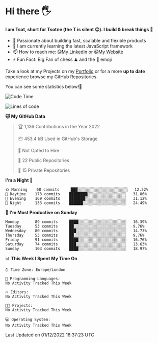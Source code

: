 # Hi there :raised_hand_with_fingers_splayed:
#### I am Tsot, short for Tsotne (the T is silent :wink:). I build & break things :space_invader:
- :telescope: Passionate about building fast, scalable and flexible products
- :seedling: I am currently learning the latest JavaScript framework 
- :mailbox: How to reach me: [@My LinkedIn](https://www.linkedin.com/in/tsotne-gvadzabia/) or [@My Website](https://tsotne.co.uk/contact)
- :zap: Fun Fact: Big Fan of chess ♟ and the 👾 emoji

Take a look at my Projects on my [Portfolio](https://tsotne.co.uk/) or for a more **up to date** experience browse my GitHub Repositories.

You can see some statistics below!:space_invader:
<!--START_SECTION:waka-->
![Code Time](http://img.shields.io/badge/Code%20Time-761%20hrs%202%20mins-blue)

![Lines of code](https://img.shields.io/badge/From%20Hello%20World%20I%27ve%20Written-651%20Thousand%20lines%20of%20code-blue)

**🐱 My GitHub Data** 

> 🏆 1,136 Contributions in the Year 2022
 > 
> 📦 453.4 kB Used in GitHub's Storage 
 > 
> 🚫 Not Opted to Hire
 > 
> 📜 22 Public Repositories 
 > 
> 🔑 15 Private Repositories  
 > 
**I'm a Night 🦉** 

```text
🌞 Morning    68 commits     ███░░░░░░░░░░░░░░░░░░░░░░   12.52% 
🌆 Daytime    173 commits    ████████░░░░░░░░░░░░░░░░░   31.86% 
🌃 Evening    169 commits    ███████░░░░░░░░░░░░░░░░░░   31.12% 
🌙 Night      133 commits    ██████░░░░░░░░░░░░░░░░░░░   24.49%

```
📅 **I'm Most Productive on Sunday** 

```text
Monday       89 commits     ████░░░░░░░░░░░░░░░░░░░░░   16.39% 
Tuesday      53 commits     ██░░░░░░░░░░░░░░░░░░░░░░░   9.76% 
Wednesday    80 commits     ███░░░░░░░░░░░░░░░░░░░░░░   14.73% 
Thursday     53 commits     ██░░░░░░░░░░░░░░░░░░░░░░░   9.76% 
Friday       91 commits     ████░░░░░░░░░░░░░░░░░░░░░   16.76% 
Saturday     74 commits     ███░░░░░░░░░░░░░░░░░░░░░░   13.63% 
Sunday       103 commits    ████░░░░░░░░░░░░░░░░░░░░░   18.97%

```


📊 **This Week I Spent My Time On** 

```text
⌚︎ Time Zone: Europe/London

💬 Programming Languages: 
No Activity Tracked This Week

🔥 Editors: 
No Activity Tracked This Week

🐱‍💻 Projects: 
No Activity Tracked This Week

💻 Operating System: 
No Activity Tracked This Week

```


 Last Updated on 01/12/2022 16:37:23 UTC
<!--END_SECTION:waka-->
